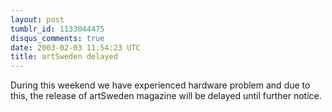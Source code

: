 ```yaml
---
layout: post
tumblr_id: 1133044475
disqus_comments: true
date: 2003-02-03 11:54:23 UTC
title: artSweden delayed
---
```


During this weekend we have experienced hardware problem and due to this, the release of artSweden magazine will be delayed until further notice.
